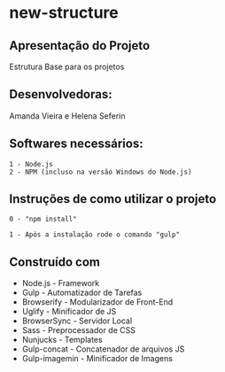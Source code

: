 # new-structure

## Apresentação do Projeto

Estrutura Base para os projetos

## Desenvolvedoras:

Amanda Vieira e Helena Seferin

## Softwares necessários:

```
1 - Node.js
2 - NPM (incluso na versão Windows do Node.js)
```

## Instruções de como utilizar o projeto

```
0 - "npm install" 

1 - Após a instalação rode o comando "gulp" 

```


## Construído com

* Node.js - Framework
* Gulp - Automatizador de Tarefas
* Browserify - Modularizador de Front-End
* Uglify - Minificador de JS
* BrowserSync - Servidor Local
* Sass - Preprocessador de CSS
* Nunjucks - Templates
* Gulp-concat - Concatenador de arquivos JS
* Gulp-imagemin - Minificador de Imagens
